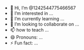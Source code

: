 - 👋 Hi, I’m @1242544775466567
- 👀 I’m interested in ...
- 🌱 I’m currently learning ...
- 💞️ I’m looking to collaborate on ...
- 📫 how to teach ...
- 😄 Pronouns: ...
- ⚡ Fun fact: ...

<!---
1242544775466567/1242544775466567 is a ✨ special ✨ repository because its `README.md` (this file) appears on your GitHub profile.
You can click the Preview link to take a look at your changes.
--->
